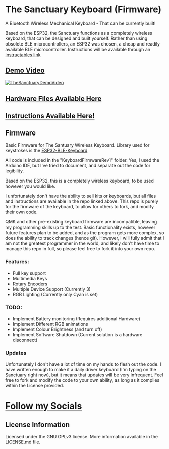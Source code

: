 # The Sanctuary Keyboard (Firmware)
A Bluetooth Wireless Mechanical Keyboard - That can be currently built!

Based on the ESP32, the Sanctuary functions as a completely wireless keyboard, that can be designed and built yourself. Rather than using obsolete BLE microcontrollers, an ESP32 was chosen, a cheap and readily available BLE microcontroller. Instructions will be available through an [instructables link](https://www.instructables.com/ESP32-Bluetooth-Mechanical-Keyboard-the-Sanctuary/)
## [Demo Video](https://youtu.be/0jshQPa9tzA)
[![TheSanctuaryDemoVideo](https://img.youtube.com/vi/0jshQPa9tzA/0.jpg)](https://youtu.be/0jshQPa9tzA)

## [Hardware Files Available Here](https://github.com/LegoRocket/Sanctuary-Keyboard-Hardware)

## [Instructions Available Here!](https://www.instructables.com/ESP32-Bluetooth-Mechanical-Keyboard-the-Sanctuary/)

## Firmware

Basic Firmware for The Santuary Wireless Keyboard. Library used for keystrokes is the [ESP32-BLE-Keyboard](https://github.com/T-vK/ESP32-BLE-Keyboard)

All code is included in the "KeyboardFirmwareRev1" folder. Yes, I used the Arduino IDE, but I've tried to document, and separate out the code for legibility.

Based on the ESP32, this is a completely wireless keyboard, to be used however you would like. 

I unfortunately don't have the ability to sell kits or keyboards, but all files and instructions are available in the repo linked above. This repo is purely for the firmware of the keyboard, to allow for others to fork, and modify their own code.

QMK and other pre-existing keyboard firmware are incompatible, leaving my programming skills up to the test. Basic functionality exists, however future features plan to be added, and as the program gets more complex, so does the ability to track changes (hence git). However, I will fully admit that I am not the greatest programmer in the world, and likely don't have time to manage this repo in full, so please feel free to fork it into your own repo.

### Features:
- Full key support
- Multimedia Keys
- Rotary Encoders
- Multiple Device Support (Currently 3)
- RGB Lighting (Currently only Cyan is set)

### TODO:
- Implement Battery monitoring (Requires additional Hardware)
- Implement Different RGB animations
- Implement Colour Brightness (and turn off)
- Implement Software Shutdown (Current solution is a hardware disconnect)

### Updates
Unfortunately I don't have a lot of time on my hands to flesh out the code. I have written enough to make it a daily driver keyboard (I'm typing on the Sanctuary right now), but it means that updates will be very infrequent. Feel free to fork and modify the code to your own ability, as long as it complies within the License provided.

# [Follow my Socials](https://linktr.ee/Lego_Rocket)

## License Information

Licensed under the GNU GPLv3 license. More information available in the LICENSE.md file.
